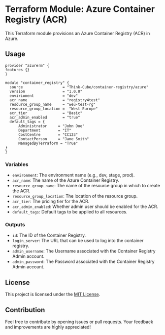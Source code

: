 # Terraform Module: Azure Container Registry (ACR)

This Terraform module provisions an Azure Container Registry (ACR) in Azure.

## Usage

```hcl
provider "azurerm" {
features {}
}

module "container_registry" {
  source                  = "Think-Cube/container-registry/azure"
  version                 = "1.0.0"
  envirioment             = "dev"
  acr_name                = "registry4test"
  resource_group_name     = "weu-test-rg"
  resource_group_location =  "West Europe"
  acr_tier                = "Basic"
  acr_admin_enabled       = "true"
  default_tags = {
      Administrator     = "John Doe"
      Department        = "IT"
      CostCentre        = "CC123"
      ContactPerson     = "Jane Smith"
      ManagedByTerraform = "True"
}
}
```

### Variables

* `environment`: The environment name (e.g., dev, stage, prod).
* `acr_name`: The name of the Azure Container Registry.
* `resource_group_name`: The name of the resource group in which to create the ACR.
* `resource_group_location`: The location of the resource group.
* `acr_tier`: The pricing tier for the ACR.
* `acr_admin_enabled`: Whether admin user should be enabled for the ACR.
* `default_tags`: Default tags to be applied to all resources.

### Outputs

* `id`: The ID of the Container Registry.
* `login_server`: The URL that can be used to log into the container registry.
* `admin_username`: The Username associated with the Container Registry Admin account.
* `admin_password`: The Password associated with the Container Registry Admin account.

## License

This project is licensed under the [MIT License](https://opensource.org/licenses/MIT).

## Contribution

Feel free to contribute by opening issues or pull requests. Your feedback and improvements are highly appreciated!
